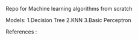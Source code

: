 Repo for Machine learning algorithms from scratch

Models:
	1.Decision Tree
	2.KNN 
	3.Basic Perceptron


References :
	

